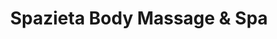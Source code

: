 ---
title: "Spazieta Body Massage & Spa"
url: /dinalupihan/spazieta-body-massage-und-spa/
shop: Massage
---